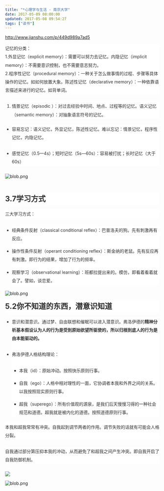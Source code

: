 ```yaml
---
title: "*心理学与生活 - 南京大学"
date: 2017-05-09 08:00:00
updated: 2017-05-08 09:54:27
tags: ["读书"]
---
```

<p><a href="http://www.jianshu.com/p/449d989a7ad5" _src="http://www.jianshu.com/p/449d989a7ad5">http://www.jianshu.com/p/449d989a7ad5</a> </p><p style="box-sizing: border-box; margin-top: 0px; margin-bottom: 25px; word-break: break-word; color: rgb(47, 47, 47); font-family: -apple-system, &#39;SF UI Text&#39;, Arial, &#39;PingFang SC&#39;, &#39;Hiragino Sans GB&#39;, &#39;Microsoft YaHei&#39;, &#39;WenQuanYi Micro Hei&#39;, sans-serif; line-height: 27.2px; white-space: normal; background-color: rgb(255, 255, 255);">记忆的分类：<br style="box-sizing: border-box;"/>1.外显记忆（explicit memory）：需要可以努力去记忆。内隐记忆（implicit memory）：不需要意识控制，也不需要意志努力。<br style="box-sizing: border-box;"/>2.程序性记忆（procedural memory）：一种关于怎么做事情的过程、步骤等具体操作的记忆。如如何放置大象。陈述性记忆（declarative memory）：一种依靠语言描述来进行的记忆。如背单词。</p><ol style="box-sizing: border-box; margin-bottom: 20px; word-break: break-word; padding: 0px; margin-left: 22px; color: rgb(47, 47, 47); font-family: -apple-system, &#39;SF UI Text&#39;, Arial, &#39;PingFang SC&#39;, &#39;Hiragino Sans GB&#39;, &#39;Microsoft YaHei&#39;, &#39;WenQuanYi Micro Hei&#39;, sans-serif; line-height: 27.2px; white-space: normal; background-color: rgb(255, 255, 255);" class=" list-paddingleft-2"><li><p>情景记忆（episodic ）：对过去经验中时间、地点、过程等的记忆。语义记忆（semantic memory）：对抽象语言符号的记忆。</p></li></ol><ul style="box-sizing: border-box; margin-bottom: 20px; padding: 0px; word-break: break-word; margin-left: 22px; color: rgb(47, 47, 47); font-family: -apple-system, &#39;SF UI Text&#39;, Arial, &#39;PingFang SC&#39;, &#39;Hiragino Sans GB&#39;, &#39;Microsoft YaHei&#39;, &#39;WenQuanYi Micro Hei&#39;, sans-serif; line-height: 27.2px; white-space: normal; background-color: rgb(255, 255, 255);" class=" list-paddingleft-2"><li><p style="box-sizing: border-box; margin-top: 0px; margin-bottom: 25px; word-break: break-word; overflow: visible;">容易忘记：语义记忆，外显记忆，陈述性记忆。难以忘记：情景记忆，程序性记忆，内隐记忆。</p></li><li><p style="box-sizing: border-box; margin-top: 0px; margin-bottom: 25px; word-break: break-word; overflow: visible;">感觉记忆（0.5—4s）；短时记忆（5s—60s）：容易被打扰；长时记忆（大于60s）</p></li></ul><p><img src="/uploads/ueditor/php/upload/image/20170508/1494208289.png" title="1494208289.png" alt="blob.png"/></p><p><br/></p><h2 style="box-sizing: border-box; font-family: -apple-system, &#39;SF UI Text&#39;, Arial, &#39;PingFang SC&#39;, &#39;Hiragino Sans GB&#39;, &#39;Microsoft YaHei&#39;, &#39;WenQuanYi Micro Hei&#39;, sans-serif; line-height: 1.7; color: rgb(47, 47, 47); margin: 0px 0px 15px; font-size: 24px; text-rendering: optimizeLegibility; white-space: normal; background-color: rgb(255, 255, 255);">3.7学习方式</h2><p style="box-sizing: border-box; margin-top: 0px; margin-bottom: 25px; word-break: break-word; color: rgb(47, 47, 47); font-family: -apple-system, &#39;SF UI Text&#39;, Arial, &#39;PingFang SC&#39;, &#39;Hiragino Sans GB&#39;, &#39;Microsoft YaHei&#39;, &#39;WenQuanYi Micro Hei&#39;, sans-serif; line-height: 27.2px; white-space: normal; background-color: rgb(255, 255, 255);">三大学习方式：</p><ul style="box-sizing: border-box; margin-bottom: 20px; padding: 0px; word-break: break-word; margin-left: 22px; color: rgb(47, 47, 47); font-family: -apple-system, &#39;SF UI Text&#39;, Arial, &#39;PingFang SC&#39;, &#39;Hiragino Sans GB&#39;, &#39;Microsoft YaHei&#39;, &#39;WenQuanYi Micro Hei&#39;, sans-serif; line-height: 27.2px; white-space: normal; background-color: rgb(255, 255, 255);" class=" list-paddingleft-2"><li><p>经典条件反射（classical conditional reflex）：巴普洛夫的狗。先有刺激再有反应。</p></li><li><p>操作性条件反射（operant conditioning reflex）：斯金纳的老鼠。先有反应再有刺激。即行为的结果，增加了行为的频率。</p></li><li><p>观察学习（observational learning）：班都拉提出来的。模仿，即看着看着就会了。譬如，谈恋爱。</p></li></ul><p><img src="/uploads/ueditor/php/upload/image/20170508/1494208358.png" title="1494208358.png" alt="blob.png"/></p><h2 style="box-sizing: border-box; font-family: -apple-system, &#39;SF UI Text&#39;, Arial, &#39;PingFang SC&#39;, &#39;Hiragino Sans GB&#39;, &#39;Microsoft YaHei&#39;, &#39;WenQuanYi Micro Hei&#39;, sans-serif; line-height: 1.7; color: rgb(47, 47, 47); margin: 0px 0px 15px; font-size: 24px; text-rendering: optimizeLegibility; white-space: normal; background-color: rgb(255, 255, 255);">5.2你不知道的东西，潜意识知道</h2><ul style="box-sizing: border-box; margin-bottom: 20px; padding: 0px; word-break: break-word; margin-left: 22px; color: rgb(47, 47, 47); font-family: -apple-system, &#39;SF UI Text&#39;, Arial, &#39;PingFang SC&#39;, &#39;Hiragino Sans GB&#39;, &#39;Microsoft YaHei&#39;, &#39;WenQuanYi Micro Hei&#39;, sans-serif; line-height: 27.2px; white-space: normal; background-color: rgb(255, 255, 255);" class=" list-paddingleft-2"><li><p style="box-sizing: border-box; margin-top: 0px; margin-bottom: 25px; word-break: break-word; overflow: visible;">意识和潜意识。通过梦、自由联想和催眠可以进入潜意识。弗洛伊德的<span style="box-sizing: border-box; font-weight: 700;">精神分析基本假设认为人的行为是受到原始欲望所驱使的，所以归根到底人的行为是由本能驱动的。</span></p></li><li><p style="box-sizing: border-box; margin-top: 0px; margin-bottom: 25px; word-break: break-word; overflow: visible;">弗洛伊德人格结构理论：</p></li><ul style="list-style-type: square;" class=" list-paddingleft-2"><li><p>本我（id）：原始冲动。按照快乐原则行事。</p></li><li><p>自我（ego）：人格中相对理性的一面，它协调者本我和外界之间的关系。以我按照现实原则行事。</p></li><li><p>超我（superego）：所有价值观的源泉，是我们后天慢慢习得的一种社会规范和道德。超我就是被内化的道德。按照道德原则行事。</p></li></ul></ul><p style="box-sizing: border-box; margin-top: 0px; margin-bottom: 25px; word-break: break-word; color: rgb(47, 47, 47); font-family: -apple-system, &#39;SF UI Text&#39;, Arial, &#39;PingFang SC&#39;, &#39;Hiragino Sans GB&#39;, &#39;Microsoft YaHei&#39;, &#39;WenQuanYi Micro Hei&#39;, sans-serif; line-height: 27.2px; white-space: normal; background-color: rgb(255, 255, 255);">本我和超我常常有冲突。自我起到调节两者的作用。调节失败的话就有可能会人格分裂。</p><p style="box-sizing: border-box; margin-top: 0px; margin-bottom: 25px; word-break: break-word; color: rgb(47, 47, 47); font-family: -apple-system, &#39;SF UI Text&#39;, Arial, &#39;PingFang SC&#39;, &#39;Hiragino Sans GB&#39;, &#39;Microsoft YaHei&#39;, &#39;WenQuanYi Micro Hei&#39;, sans-serif; line-height: 27.2px; white-space: normal; background-color: rgb(255, 255, 255);">自我通过部分第压抑本我的冲动，从而避免了和超我之间产生冲突。即自我开启了自我防御机制。</p><p><img src="/uploads/ueditor/php/upload/image/20170508/1494208396.jpg" style="box-sizing: border-box; border: 0px; vertical-align: middle; max-width: 100%; height: auto; cursor: zoom-in; transition: all 0.25s ease-in-out;"/></p><p><img src="/uploads/ueditor/php/upload/image/20170508/1494208465.png" title="1494208465.png" alt="blob.png"/></p>
